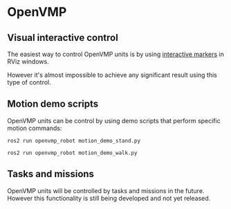 
# OpenVMP

## Visual interactive control

The easiest way to control OpenVMP units is by using
[interactive markers](http://wiki.ros.org/rviz/Tutorials/Interactive%20Markers%3A%20Getting%20Started) in RViz windows.

However it's almost impossible to achieve any significant result
using this type of control.

## Motion demo scripts

OpenVMP units can be control by using demo scripts that perform specific motion commands:

```
ros2 run openvmp_robot motion_demo_stand.py
```

```
ros2 run openvmp_robot motion_demo_walk.py
```

## Tasks and missions

OpenVMP units will be controlled by tasks and missions in the future.
However this functionality is still being developed and not yet released.
